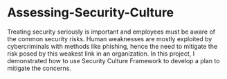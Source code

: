 # Assessing-Security-Culture
Treating security seriously is important and employees must be aware of the common security risks.
Human weaknesses are mostly exploited by cybercriminals with methods like phishing, hence the need to mitigate the risk posed by this weakest link in an organization.
In this project, I demonstrated how to use Security Culture Framework to develop a plan to mitigate the concerns.
